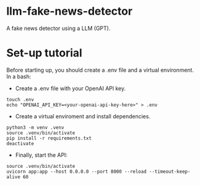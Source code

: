 # llm-fake-news-detector
A fake news detector using a LLM (GPT).

# Set-up tutorial
Before starting up, you should create a .env file and a virtual environment. In a bash:
- Create a .env file with your OpenAI API key.
```
touch .env
echo "OPENAI_API_KEY=<your-openai-api-key-here>" > .env
```

- Create a virtual enviroment and install dependencies.
```
python3 -m venv .venv
source .venv/bin/activate
pip install -r requirements.txt
deactivate
```

- Finally, start the API:
```
source .venv/bin/activate
uvicorn app:app --host 0.0.0.0 --port 8000 --reload --timeout-keep-alive 60
```
